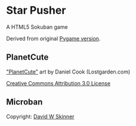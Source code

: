Star Pusher
===========

A HTML5 Sokuban game

Derived from original [Pygame version](http://inventwithpython.com/blog/2011/06/13/new-game-source-code-star-pusher-sokoban-clone/).


PlanetCute
----------

["PlanetCute"](http://www.lostgarden.com/2007/05/dancs-miraculously-flexible-game.html) art by Daniel Cook (Lostgarden.com)

[Creative Commons Attribution 3.0 License](http://www.lostgarden.com/2007/03/lost-garden-license.html)


Microban
--------
Copyright: [David W Skinner](http://users.bentonrea.com/~sasquatch/sokoban/)
